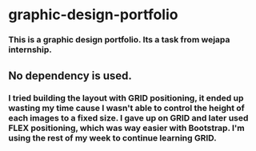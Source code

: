 # graphic-design-portfolio
### This is a graphic design portfolio. Its a task from wejapa internship.
## No dependency is used.

### I tried building the layout with GRID positioning, it ended up wasting my time cause I wasn't able to control the height of each images to a fixed size. I gave up on GRID and later used FLEX positioning, which was way easier with Bootstrap. I'm using the rest of my week to continue learning GRID.
